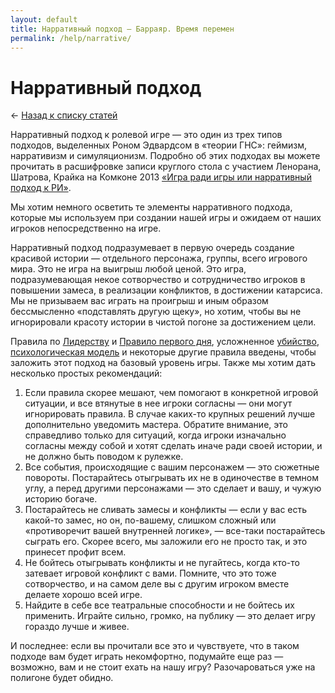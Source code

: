 ```yaml
---
layout: default
title: Нарративный подход — Барраяр. Время перемен
permalink: /help/narrative/
---
```


# Нарративный подход

&larr; [Назад к списку статей](/help/)

Нарративный подход к ролевой игре — это один из трех типов подходов, выделенных Роном Эдвардсом в «теории ГНС»: геймизм, нарративизм и симуляционизм. Подробно об этих подходах вы можете прочитать в расшифровке записи круглого стола с участием Ленорана, Шатрова, Крайка на Комконе 2013 [«Игра ради игры или нарративный подход к РИ»](http://rojkov.livejournal.com/103782.html).

Мы хотим немного осветить те элементы нарративного подхода, которые мы используем при создании нашей игры и ожидаем от наших игроков непосредственно на игре.

Нарративный подход подразумевает в первую очередь создание красивой истории — отдельного персонажа, группы, всего игрового мира. Это не игра на выигрыш любой ценой. Это игра, подразумевающая некое сотворчество и сотрудничество игроков в повышении замеса, в реализации конфликтов, в достижении катарсиса. Мы не призываем вас играть на проигрыш и иным образом бессмысленно «подставлять другую щеку», но хотим, чтобы вы не игнорировали красоту истории в чистой погоне за достижением цели.

Правила по [Лидерству](/rules/roleplay/#section-3) и [Правило первого дня](/rules/war/#section-1), усложненное [убийство](/rules/war/#section-6), [психологическая модель](/rules/roleplay/#section-1) и некоторые другие правила введены, чтобы заложить этот подход на базовый уровень игры. Также мы хотим дать несколько простых рекомендаций:

1. Если правила скорее мешают, чем помогают в конкретной игровой ситуации, и все втянутые в нее игроки согласны — они могут игнорировать правила. В случае каких-то крупных решений лучше дополнительно уведомить мастера. Обратите внимание, это справедливо только для ситуаций, когда игроки изначально согласны между собой и хотят сделать иначе ради своей истории, и не должно быть поводом к рулежке.
2. Все события, происходящие с вашим персонажем — это сюжетные повороты. Постарайтесь отыгрывать их не в одиночестве в темном углу, а перед другими персонажами — это сделает и вашу, и чужую историю богаче.
3. Постарайтесь не сливать замесы и конфликты — если у вас есть какой-то замес, но он, по-вашему, слишком сложный или «противоречит вашей внутренней логике», — все-таки постарайтесь сыграть его. Скорее всего, мы заложили его не просто так, и это принесет профит всем.
4. Не бойтесь отыгрывать конфликты и не пугайтесь, когда кто-то затевает игровой конфликт с вами. Помните, что это тоже сотворчество, и на самом деле вы с другим игроком вместе делаете хорошо всей игре.
5. Найдите в себе все театральные способности и не бойтесь их применить. Играйте сильно, громко, на публику — это делает игру гораздо лучше и живее.

И последнее: если вы прочитали все это и чувствуете, что в таком подходе вам будет играть некомфортно, подумайте еще раз — возможно, вам и не стоит ехать на нашу игру? Разочароваться уже на полигоне будет обидно.
